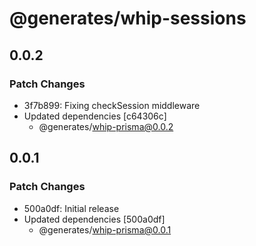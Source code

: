# @generates/whip-sessions

## 0.0.2

### Patch Changes

- 3f7b899: Fixing checkSession middleware
- Updated dependencies [c64306c]
  - @generates/whip-prisma@0.0.2

## 0.0.1

### Patch Changes

- 500a0df: Initial release
- Updated dependencies [500a0df]
  - @generates/whip-prisma@0.0.1
